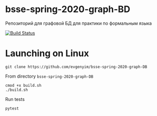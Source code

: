# bsse-spring-2020-graph-BD
Репозиторий для графовой БД для практики по формальным языка

[![Build Status](https://travis-ci.com/evgenyim/bsse-spring-2020-graph-DB.svg?branch=dev)](https://travis-ci.com/evgenyim/bsse-spring-2020-graph-DB)

# Launching on Linux
```
git clone https://github.com/evgenyim/bsse-spring-2020-graph-DB
```
From directory `bsse-spring-2020-graph-DB`
```
cmod +x build.sh
./build.sh
```
Run tests
```
pytest
```
